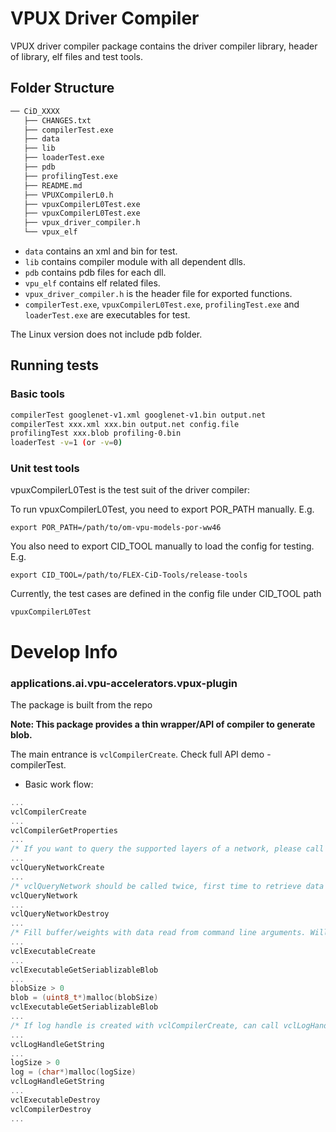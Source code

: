 # VPUX Driver Compiler
VPUX driver compiler package contains the driver compiler library, header of library, elf files and test tools.

## Folder Structure

```bash
── CiD_XXXX
   ├── CHANGES.txt
   ├── compilerTest.exe
   ├── data
   ├── lib
   ├── loaderTest.exe
   ├── pdb
   ├── profilingTest.exe
   ├── README.md
   ├── VPUXCompilerL0.h
   ├── vpuxCompilerL0Test.exe
   ├── vpuxCompilerL0Test.exe
   ├── vpux_driver_compiler.h
   └── vpux_elf
```
- `data` contains an xml and bin for test.
- `lib` contains compiler module with all dependent dlls.
- `pdb` contains pdb files for each dll.
- `vpu_elf` contains elf related files.
- `vpux_driver_compiler.h`  is the header file for exported functions.
- `compilerTest.exe`, `vpuxCompilerL0Test.exe`, `profilingTest.exe` and `loaderTest.exe`  are executables for test.

The Linux version does not include pdb folder.

## Running tests

### Basic tools
```bash
compilerTest googlenet-v1.xml googlenet-v1.bin output.net
compilerTest xxx.xml xxx.bin output.net config.file
profilingTest xxx.blob profiling-0.bin
loaderTest -v=1 (or -v=0)
```

### Unit test tools
vpuxCompilerL0Test is the test suit of the driver compiler:

To run vpuxCompilerL0Test, you need to export POR_PATH manually. E.g.
```
export POR_PATH=/path/to/om-vpu-models-por-ww46
```
You also need to export CID_TOOL manually to load the config for testing. E.g.
```
export CID_TOOL=/path/to/FLEX-CiD-Tools/release-tools
```
Currently, the test cases are defined in the config file under CID_TOOL path
```
vpuxCompilerL0Test
```

# Develop Info

### applications.ai.vpu-accelerators.vpux-plugin
The package is built from the repo

**Note: This package provides a thin wrapper/API of compiler to generate blob.**

The main entrance is `vclCompilerCreate`. Check full API demo - compilerTest.

- Basic work flow:

```C
...
vclCompilerCreate
...
vclCompilerGetProperties
...
/* If you want to query the supported layers of a network, please call following three lines. */
...
vclQueryNetworkCreate
...
/* vclQueryNetwork should be called twice, first time to retrieve data size, second time to get data. */
vclQueryNetwork
...
vclQueryNetworkDestroy
...
/* Fill buffer/weights with data read from command line arguments. Will set result blob size. */
...
vclExecutableCreate
...
vclExecutableGetSeriablizableBlob
...
blobSize > 0
blob = (uint8_t*)malloc(blobSize)
vclExecutableGetSeriablizableBlob
...
/* If log handle is created with vclCompilerCreate, can call vclLogHandleGetString to get last error message.*/
...
vclLogHandleGetString
...
logSize > 0
log = (char*)malloc(logSize)
vclLogHandleGetString
...
vclExecutableDestroy
vclCompilerDestroy
...

```
